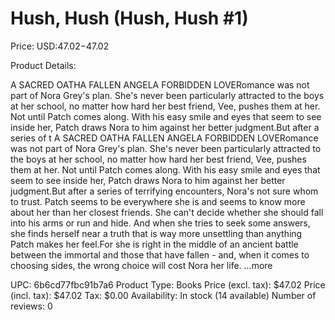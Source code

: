 # Hush, Hush (Hush, Hush #1)

Price: USD:$47.02-$47.02

Product Details:

A SACRED OATHA FALLEN ANGELA FORBIDDEN LOVERomance was not part of Nora Grey's plan. She's never been particularly attracted to the boys at her school, no matter how hard her best friend, Vee, pushes them at her. Not until Patch comes along. With his easy smile and eyes that seem to see inside her, Patch draws Nora to him against her better judgment.But after a series of t A SACRED OATHA FALLEN ANGELA FORBIDDEN LOVERomance was not part of Nora Grey's plan. She's never been particularly attracted to the boys at her school, no matter how hard her best friend, Vee, pushes them at her. Not until Patch comes along. With his easy smile and eyes that seem to see inside her, Patch draws Nora to him against her better judgment.But after a series of terrifying encounters, Nora's not sure whom to trust. Patch seems to be everywhere she is and seems to know more about her than her closest friends. She can't decide whether she should fall into his arms or run and hide. And when she tries to seek some answers, she finds herself near a truth that is way more unsettling than anything Patch makes her feel.For she is right in the middle of an ancient battle between the immortal and those that have fallen - and, when it comes to choosing sides, the wrong choice will cost Nora her life. ...more

UPC: 6b6cd77fbc91b7a6
Product Type: Books
Price (excl. tax): $47.02
Price (incl. tax): $47.02
Tax: $0.00
Availability: In stock (14 available)
Number of reviews: 0